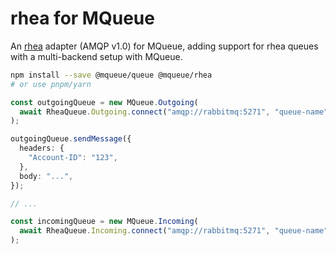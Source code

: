 # rhea for MQueue

An [rhea](https://github.com/amqp/rhea) adapter (AMQP v1.0) for MQueue, adding
support for rhea queues with a multi-backend setup with MQueue.

```bash
npm install --save @mqueue/queue @mqueue/rhea
# or use pnpm/yarn
```

```ts
const outgoingQueue = new MQueue.Outgoing(
  await RheaQueue.Outgoing.connect("amqp://rabbitmq:5271", "queue-name"),
);

outgoingQueue.sendMessage({
  headers: {
    "Account-ID": "123",
  },
  body: "...",
});

// ...

const incomingQueue = new MQueue.Incoming(
  await RheaQueue.Incoming.connect("amqp://rabbitmq:5271", "queue-name"),
);
```
